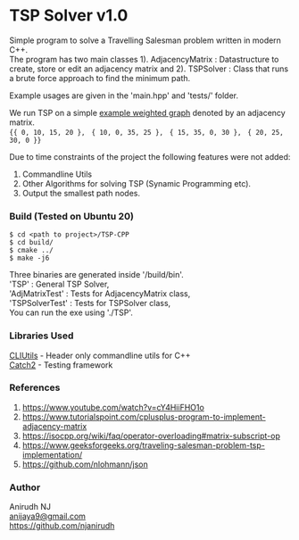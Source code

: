 
# TSP Solver v1.0 
Simple program to solve a Travelling Salesman problem written in modern C++.  
The program has two main classes 
1). AdjacencyMatrix : Datastructure to create, store or edit an adjacency matrix and 
2). TSPSolver : Class that runs a brute force approach to find the minimum path. 

Example usages are given in the 'main.hpp' and 'tests/' folder.

We run TSP on a simple [example weighted graph](https://www.geeksforgeeks.org/traveling-salesman-problem-tsp-implementation/) denoted by an adjacency matrix.           
`{{ 0, 10, 15, 20 },`
` { 10, 0, 35, 25 },`
` { 15, 35, 0, 30 },`
` { 20, 25, 30, 0 }}`

Due to time constraints of the project the following features were not added:     
1. Commandline Utils
2. Other Algorithms for solving TSP (Synamic Programming etc).
3. Output the smallest path nodes.

### Build (Tested on Ubuntu 20)
```
$ cd <path to project>/TSP-CPP
$ cd build/
$ cmake ../
$ make -j6
```

Three binaries are generated inside '<path to project>/build/bin'.     
'TSP' : General TSP Solver,    
'AdjMatrixTest' : Tests for AdjacencyMatrix class,    
'TSPSolverTest' : Tests for TSPSolver class,    
You can run the exe using './TSP'.

### Libraries Used
[CLIUtils](https://github.com/CLIUtils/CLI11) - Header only commandline utils for C++     
[Catch2](https://github.com/catchorg/Catch2) - Testing framework

### References
1. https://www.youtube.com/watch?v=cY4HiiFHO1o
2. https://www.tutorialspoint.com/cplusplus-program-to-implement-adjacency-matrix
3. https://isocpp.org/wiki/faq/operator-overloading#matrix-subscript-op
4. https://www.geeksforgeeks.org/traveling-salesman-problem-tsp-implementation/
5. https://github.com/nlohmann/json

### Author
Anirudh NJ     
anijaya9@gmail.com     
https://github.com/njanirudh      
